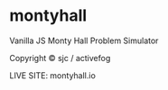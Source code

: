 # montyhall
Vanilla JS Monty Hall Problem Simulator

Copyright © sjc / activefog

LIVE SITE: montyhall.io

